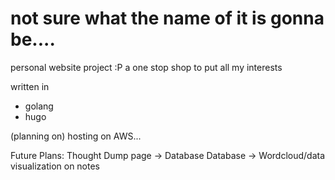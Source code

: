# not sure what the name of it is gonna be....
personal website project :P
a one stop shop to put all my interests

written in
- golang
- hugo

(planning on) hosting on AWS...

Future Plans:
Thought Dump page -> Database 
Database -> Wordcloud/data visualization on notes
